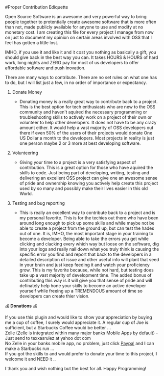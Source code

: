 #Proper Contribution Ediquette

Open Source Software is an awesome and very powerful way to bring people together to protentially create awesome software that is more often than not, made publicly available for anyone to use and modify at no monetary cost. I am creating this file for every project I manage from now on just to document my opinion on certain areas involved with OSS that I feel has gotten a little lost.

IMHO, if you use it and like it and it cost you nothing as basically a gift, you should give back in the best way you can. It takes HOURS & HOURS of hard work, long nights and ZERO pay for most of us developers to offer affordable software and push inovation. 

There are many ways to contribute. There are no set rules on what one has to do, but I will list just a few, in no order of importance or expectancy.

1. Donate Money
	- Donating money is a really great way to contribute back to a project. This is the best option for tech enthusiasts who are new to the OSS community and haven't aquired the necessary programming or troubleshooting skills to actively work on a project of their own or volunteer to help other developers. It does not have to be any crazy amount either. It would help a vast majority of OSS developers out there if even 50% of the users of their projects would donate One US Dollar a month to the developers. Most projects in reality is just one person maybe 2 or 3 more at best developing software.
	
2. Volunteering
	- Giving your time to a project is a very satisfying aspect of contribution. This is a great option for those who have aquired the skills to code. Just being part of developing, writing, testing and delivering an excellent OSS project can give one an awesome sense of pride and ownership knowing you actively help create this project used by so many and possibly make their lives easier in this old World.

3. Testing and bug reporting
	- This is really an excellent way to contribute back to a project and is my personal favorite. This is for the techies out there who have been around long enough to pick up some skills and while maybe not be able to create a project from the ground up, but can test the hades out of one. It is, IMHO, the most important stage in your training to become a developer. Being able to take the errors you get while clicking and clacking every which way but loose on the software, dig into your logs and really nail down what you truly think is causing the specific error you find and report that back to the developers in a detailed description of issue and other useful info will plant that seed in your brain and just keep feeding it and watch your proficiency grow. This is my favorite because, while not hard, but testing does take up a vast majority of development time. The added bonus of contributing this way is it will give you that sense of pride and will definately help hone your skills to become an active developer yourself while freeing up a TREMENDOUS amount of time so developers can create thier vision.
	
:moneybag: **Donations** :moneybag:

If you use this plugin and would like to show your appreciation by buying me a cup of coffee, I surely would appreciate it. A regular cup of Joe is sufficient, but a Starbucks Coffee would be better ... \
Zelle (Zelle is integrated within many major banks Mobile Apps by default) - Just send to texxasrulez at yahoo dot com \
No Zelle in your banks mobile app, no problem, just click [Paypal](https://paypal.me/texxasrulez?locale.x=en_US) and I can make a Starbucks run ... \
If you got the skills to and would prefer to donate your time to this project, I welcome it and NEED it .. 
	
	
I thank you and wish nothing but the best for all. Happy Programming!

